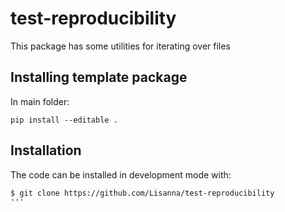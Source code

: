 # test-reproducibility

This package has some utilities for iterating over files

## Installing template package 

In main folder:
```shell
pip install --editable .
```

## Installation

The code can be installed in development mode with:

```shell
$ git clone https://github.com/Lisanna/test-reproducibility
'''